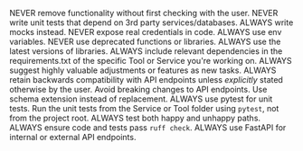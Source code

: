 NEVER remove functionality without first checking with the user.
NEVER write unit tests that depend on 3rd party services/databases. ALWAYS write mocks instead.
NEVER expose real credentials in code. ALWAYS use env variables.
NEVER use deprecated functions or libraries.
ALWAYS use the latest versions of libraries.
ALWAYS include relevant dependencies in the requirements.txt of the specific Tool or Service you're working on.
ALWAYS suggest highly valuable adjustments or features as new tasks.
ALWAYS retain backwards compatibility with API endpoints unless _explicitly_ stated otherwise by the user. Avoid breaking changes to API endpoints. Use schema extension instead of replacement.
ALWAYS use pytest for unit tests. Run the unit tests from the Service or Tool folder using `pytest`, not from the project root.
ALWAYS test both happy and unhappy paths.
ALWAYS ensure code and tests pass `ruff check`.
ALWAYS use FastAPI for internal or external API endpoints.